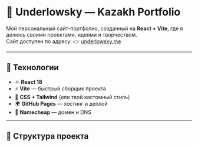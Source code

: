 


# 🌌 Underlowsky — Kazakh Portfolio

Мой персональный сайт-портфолио, созданный на **React + Vite**, где я делюсь своими проектами, идеями и творчеством.  
Сайт доступен по адресу: 👉 [underlowsky.me](http://underlowsky.me)

---

## 🚀 Технологии
- ⚛️ **React 18**
- ⚡ **Vite** — быстрый сборщик проекта
- 🎨 **CSS + Tailwind** (или твой кастомный стиль)
- 🌍 **GitHub Pages** — хостинг и деплой
- 📡 **Namecheap** — домен и DNS

---

## 📂 Структура проекта